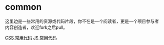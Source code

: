 # common
这里边是一些常用的资源或代码片段，你不在是一个阅读者，更是一个项目参与者内容创造者，欢迎fork之后pull。

 <a href="https://github.com/Jiaweniv/common/blob/master/css.md">CSS 常用代码</a>
 <a href="https://github.com/Jiaweniv/common/blob/master/js.md">JS 常用代码</a>